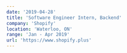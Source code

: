 ```yaml
---
date: '2019-04-28'
title: 'Software Engineer Intern, Backend'
company: 'Shopify'
location: 'Waterloo, ON'
range: 'Jan - Apr 2019'
url: 'https://www.shopify.plus'
---
```

